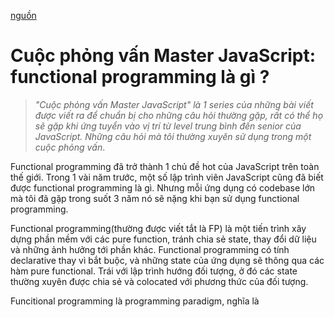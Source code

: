 [nguồn](https://medium.com/javascript-scene/master-the-javascript-interview-what-is-functional-programming-7f218c68b3a0)
# Cuộc phỏng vấn Master JavaScript: functional programming là gì ?
> *"Cuộc phỏng vấn Master JavaScript" là 1 series của những bài viết được viết ra để chuẩn bị cho những câu hỏi thường gặp, rất có thể họ sẽ gặp khi ứng tuyển vào vị trí từ level trung bình đến senior của JavaScript. Những câu hỏi mà tôi thường xuyên sử dụng trong một cuộc phỏng vấn*.

Functional programming đã trở thành 1 chủ đề hot của JavaScript trên toàn thế giới. Trong 1 vài năm trước, một số lập trình viên JavaScript cũng đã biết được functional programming là gì. Nhưng mỗi ứng dụng có codebase lớn mà tôi đã gặp trong suốt 3 năm nó sẽ nặng khi bạn sử dụng functional programming.

Functional programming(thường được viết tắt là FP) là một tiến trình xây dựng phần mềm với các pure function, tránh chia sẻ state, thay đổi dữ liệu và những ảnh hưởng tới phần khác. Functional programming có tính declarative thay vì bắt buộc, và những state của ứng dụng sẽ thông qua các hàm pure functional. Trái với lập trình hướng đối tượng, ở đó các state thường xuyên được chia sẻ và colocated với phương thức của đối tượng.

Funcitional programming là programming paradigm, nghĩa là 
